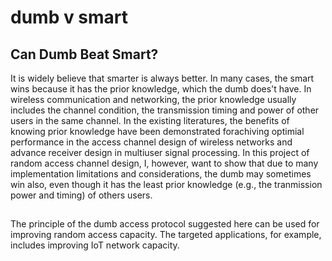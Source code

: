 # dumb v smart

## Can Dumb Beat Smart?
It is widely believe that smarter is always better. In many cases, the smart wins because it has the prior knowledge, which the dumb does't have.  In wireless communication and networking, the prior knowledge usually includes the channel condition, the transmission timing and power of other users in the same channel.  In the existing literatures, the benefits of knowing prior knowledge have been demonstrated forachiving optimial performance in the access channel design of wireless networks and advance receiver design in multiuser signal processing.  In this project of random access channel design, I, however, want to show that due to many implementation limitations and considerations, the dumb may sometimes win also, even though it has the least prior knowledge (e.g., the tranmission power and timing) of others users.    


##

The principle of the dumb access protocol suggested here can be used for improving random access capacity.  The targeted applications, for example, includes improving IoT network capacity.


